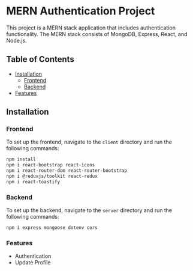 # MERN Authentication Project

This project is a MERN stack application that includes authentication functionality. The MERN stack consists of MongoDB, Express, React, and Node.js.

## Table of Contents

- [Installation](#installation)
  - [Frontend](#frontend)
  - [Backend](#backend)
- [Features](#features)


## Installation

### Frontend

To set up the frontend, navigate to the `client` directory and run the following commands:

```bash
npm install
npm i react-bootstrap react-icons
npm i react-router-dom react-router-bootstrap
npm i @reduxjs/toolkit react-redux
npm i react-toastify
```

### Backend
To set up the backend, navigate to the `server` directory and run the following commands:
```bash
npm i express mongoose dotenv cors
```

### Features
- Authentication
- Update Profile


